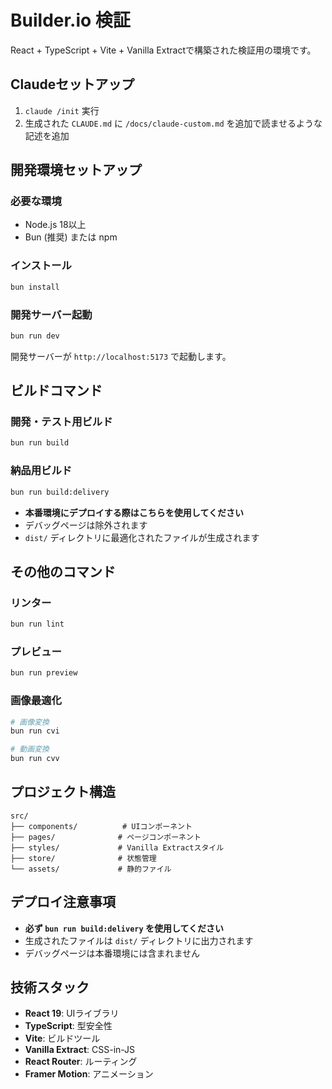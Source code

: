 # Builder.io 検証

React + TypeScript + Vite + Vanilla Extractで構築された検証用の環境です。

## Claudeセットアップ

1. `claude /init` 実行
2. 生成された `CLAUDE.md` に `/docs/claude-custom.md` を追加で読ませるような記述を追加

## 開発環境セットアップ

### 必要な環境
- Node.js 18以上
- Bun (推奨) または npm

### インストール

```bash
bun install
```

### 開発サーバー起動

```bash
bun run dev
```

開発サーバーが `http://localhost:5173` で起動します。

## ビルドコマンド

### 開発・テスト用ビルド
```bash
bun run build
```

### 納品用ビルド
```bash
bun run build:delivery
```
- **本番環境にデプロイする際はこちらを使用してください**
- デバッグページは除外されます
- `dist/` ディレクトリに最適化されたファイルが生成されます

## その他のコマンド

### リンター
```bash
bun run lint
```

### プレビュー
```bash
bun run preview
```

### 画像最適化
```bash
# 画像変換
bun run cvi

# 動画変換  
bun run cvv
```

## プロジェクト構造

```
src/
├── components/          # UIコンポーネント
├── pages/              # ページコンポーネント
├── styles/             # Vanilla Extractスタイル
├── store/              # 状態管理
└── assets/             # 静的ファイル
```

## デプロイ注意事項

- **必ず `bun run build:delivery` を使用してください**
- 生成されたファイルは `dist/` ディレクトリに出力されます
- デバッグページは本番環境には含まれません

## 技術スタック

- **React 19**: UIライブラリ
- **TypeScript**: 型安全性
- **Vite**: ビルドツール
- **Vanilla Extract**: CSS-in-JS
- **React Router**: ルーティング
- **Framer Motion**: アニメーション
